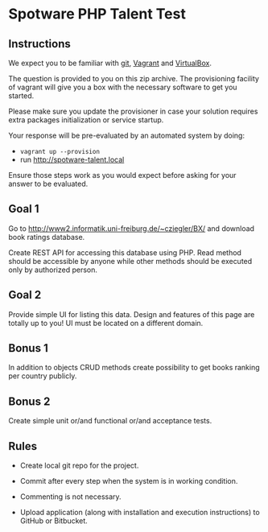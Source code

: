 # Spotware PHP Talent Test

## Instructions

We expect you to be familiar with [git][1], [Vagrant][2] and [VirtualBox][3].

The question is provided to you on this zip archive.
The provisioning facility of vagrant will give you a box with the necessary software to get you started.

Please make sure you update the provisioner in case your solution requires extra packages initialization or service startup.

Your response will be pre-evaluated by an automated system by doing:

* `vagrant up --provision`
* run http://spotware-talent.local

Ensure those steps work as you would expect before asking for your answer to be evaluated.

## Goal 1

Go to http://www2.informatik.uni-freiburg.de/~cziegler/BX/ and download book ratings database.

Create REST API for accessing this database using PHP.
Read method should be accessible by anyone while other methods should be executed only by authorized person.

## Goal 2

Provide simple UI for listing this data. Design and features of this page are totally up to you!
UI must be located on a different domain.

## Bonus 1

In addition to objects CRUD methods create possibility to get books ranking per country publicly.

## Bonus 2

Create simple unit or/and functional or/and acceptance tests.

## Rules

* Create local git repo for the project.
* Commit after every step when the system is in working condition.
* Commenting is not necessary.
* Upload application (along with installation and execution instructions) to GitHub or Bitbucket.

  [1]: http://git-scm.com/
  [2]: https://www.vagrantup.com/
  [3]: https://www.virtualbox.org/
